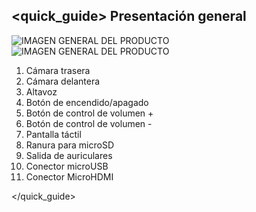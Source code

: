 ## <quick_guide> Presentación general

![IMAGEN GENERAL DEL PRODUCTO](http://static.energysistem.com/images/manuals/39922/5416ee36813ec.jpg)
![IMAGEN GENERAL DEL PRODUCTO](http://static.energysistem.com/images/manuals/39922/5416ee45742d9.jpg)

1. Cámara trasera
2. Cámara delantera
3. Altavoz
4. Botón de encendido/apagado
5. Botón de control de volumen +
6. Botón de control de volumen -
7. Pantalla táctil
8. Ranura para microSD
9. Salida de auriculares
10. Conector microUSB
11. Conector MicroHDMI

</quick_guide>
